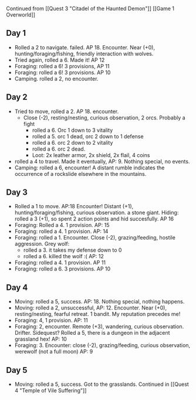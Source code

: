 Continued from [[Quest 3 "Citadel of the Haunted Demon"]]
[[Game 1 Overworld]]
## Day 1
- Rolled a 2 to navigate. failed. AP 18. Encounter. Near (+0), hunting/foraging/fishing, friendly interaction with wolves.
- Tried again, rolled a 6. Made it! AP 12
- Foraging: rolled a 6! 3 provisions, AP 11
- Foraging: rolled a 6! 3 provisions. AP 10
- Camping. rolled a 2, no encounter.
## Day 2
- Tried to move, rolled a 2. AP 18. encounter.
	- Close (-2), resting/nesting, curious observation, 2 orcs. Probably a fight
		- rolled a 6. Orc 1 down to 3 vitality
		- rolled a 5. orc 1 dead, orc 2 down to 1 defense
		- rolled a 6. orc 2 down to 2 vitality
		- rolled a 6. orc 2 dead.
		- Loot: 2x leather armor, 2x shield, 2x flail, 4 coins
- rolled a 4 to travel. Made it eventually, AP: 9. Nothing special, no events.
- Camping: rolled a 6, encounter! A distant rumble indicates the occurrence of a rockslide elsewhere in the mountains.
## Day 3
- Rolled a 1 to move. AP:18 Encounter! Distant (+1), hunting/foraging/fishing, curious observation. a stone giant. Hiding: rolled a 3 (+1), so spent 2 action points and hid succesfully. AP 16
- Foraging: Rolled a 4. 1 provision. AP: 15
- Foraging: rolled a 4. 1 provision. AP: 14
- Foraging: rolled a 1. Encounter. Close (-2), grazing/feeding, hostile aggression. Grey wolf:
	- rolled a 3. it takes my defense down to 0
	- rolled a 6. killed the wolf :( AP: 12
- Foraging: rolled a 4. 1 provision. AP 11
- Foraging: rolled a 6. 3 provisions. AP 10
## Day 4
- Moving: rolled a 5, success. AP: 18. Nothing special, nothing happens.
- Moving: rolled a 2, unsuccessful, AP: 12. Encounter. Near (+0), resting/nesting, fearful retreat. 1 bandit. My reputation precedes me!
- Foraging: 4, 1 provision. AP: 11
- Foraging: 2, encounter. Remote (+3), wandering, curious observation. Drifter. Sidequest? Rolled a 5, there is a dungeon in the adjacent grassland hex! AP: 10
- Foraging: 3. Encounter: close (-2), grazing/feeding, curious observation, werewolf (not a full moon) AP: 9
## Day 5
- Moving: rolled a 5, success. Got to the grasslands.
Continued in [[Quest 4 "Temple of Vile Suffering"]]